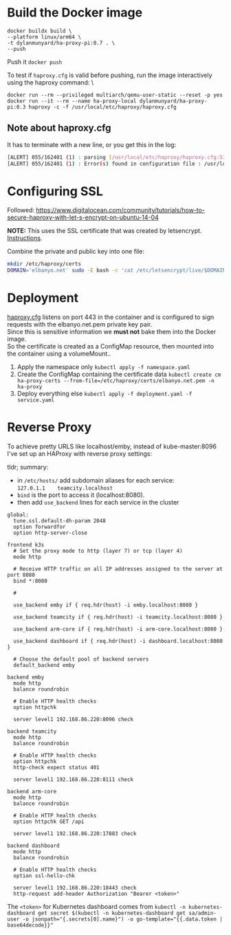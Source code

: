 # Build the Docker image
```
docker buildx build \
--platform linux/arm64 \
-t dylanmunyard/ha-proxy-pi:0.7 . \
--push
```

Push it `docker push `

To test if `haproxy.cfg` is valid before pushing, run the image interactively using the haproxy command: \
```
docker run --rm --privileged multiarch/qemu-user-static --reset -p yes
docker run --it --rm --name ha-proxy-local dylanmunyard/ha-proxy-pi:0.3 haproxy -c -f /usr/local/etc/haproxy/haproxy.cfg
```

## Note about haproxy.cfg
It has to terminate with a new line, or you get this in the log:
```bash
[ALERT] 055/162401 (1) : parsing [/usr/local/etc/haproxy/haproxy.cfg:51]: Missing LF on last line, file might have been truncat │
[ALERT] 055/162401 (1) : Error(s) found in configuration file : /usr/local/etc/haproxy/haproxy.cfg 
```

# Configuring SSL
Followed: https://www.digitalocean.com/community/tutorials/how-to-secure-haproxy-with-let-s-encrypt-on-ubuntu-14-04

__NOTE:__ This uses the SSL certificate that was created by letsencrypt. [Instructions](EDGE.md).

Combine the private and public key into one file:
```bash
mkdir /etc/haproxy/certs
DOMAIN='elbanyo.net' sudo -E bash -c 'cat /etc/letsencrypt/live/$DOMAIN/fullchain.pem /etc/letsencrypt/live/$DOMAIN/privkey.pem > /etc/haproxy/certs/$DOMAIN.pem'
```

# Deployment
[haproxy.cfg](haproxy.cfg) listens on port 443 in the container and is configured
to sign requests with the elbanyo.net.pem private key pair. \
Since this is sensitive information we __must not__ bake them into the Docker image. \
So the certificate is created as a ConfigMap resource, then mounted into the container
using a volumeMount.. 

1. Apply the namespace only `kubectl apply -f namespace.yaml`
2. Create the ConfigMap containing the certificate data
`kubectl create cm ha-proxy-certs --from-file=/etc/haproxy/certs/elbanyo.net.pem -n ha-proxy`
3. Deploy everything else `kubectl apply -f deployment.yaml -f service.yaml`

# Reverse Proxy
To achieve pretty URLS like localhost/emby, instead of kube-master:8096
I've set up an HAProxy with reverse proxy settings:

tldr; summary:
- in `/etc/hosts/` add subdomain aliases for each service: \
  `127.0.1.1	teamcity.localhost`
- `bind` is the port to access it (localhost:8080). 
- then add `use_backend` lines for each service in the cluster

```
global:
  tune.ssl.default-dh-param 2048
  option forwardfor
  option http-server-close
  
frontend k3s
  # Set the proxy mode to http (layer 7) or tcp (layer 4)
  mode http
  
  # Receive HTTP traffic on all IP addresses assigned to the server at port 8080
  bind *:8080
  
  #
  
  use_backend emby if { req.hdr(host) -i emby.localhost:8080 }
  
  use_backend teamcity if { req.hdr(host) -i teamcity.localhost:8080 }
  
  use_backend arm-core if { req.hdr(host) -i arm-core.localhost:8080 }
  
  use_backend dashboard if { req.hdr(host) -i dashboard.localhost:8080 }
  
  # Choose the default pool of backend servers
  default_backend emby
  
backend emby
  mode http
  balance roundrobin
  
  # Enable HTTP health checks
  option httpchk
  
  server level1 192.168.86.220:8096 check
  
backend teamcity
  mode http
  balance roundrobin
  
  # Enable HTTP health checks
  option httpchk
  http-check expect status 401
  
  server level1 192.168.86.220:8111 check
  
backend arm-core
  mode http
  balance roundrobin
  
  # Enable HTTP health checks
  option httpchk GET /api
  
  server level1 192.168.86.220:17883 check
  
backend dashboard
  mode http
  balance roundrobin
  
  # Enable HTTP health checks
  option ssl-hello-chk
  
  server level1 192.168.86.220:18443 check
  http-request add-header Authorization "Bearer <token>"
```

The `<token>` for Kubernetes dashboard comes from `kubectl -n kubernetes-dashboard get secret $(kubectl -n kubernetes-dashboard get sa/admin-user -o jsonpath="{.secrets[0].name}") -o go-template="{{.data.token | base64decode}}"` 